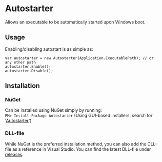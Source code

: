 # Autostarter
Allows an executable to be automatically started upon Windows boot.

## Usage
Enabling/disabling autostart is as simple as:<br />
```
var autostarter = new Autostarter(Application.ExecutablePath); // or any other path
autostarter.Enable();
autostarter.Disable();
```

## Installation

### NuGet
Can be installed using NuGet simply by running: <br />
`PM> Install-Package Autostarter` (Using GUI-based installers: search for '[Autostarter](https://www.nuget.org/packages/Autostarter/)')

### DLL-file
While NuGet is the preferred installation method, you can also add the DLL-file as a reference in Visual Studio.
You can find the latest DLL-file under [releases](https://github.com/danielsunnerberg/Autostarter/releases).
